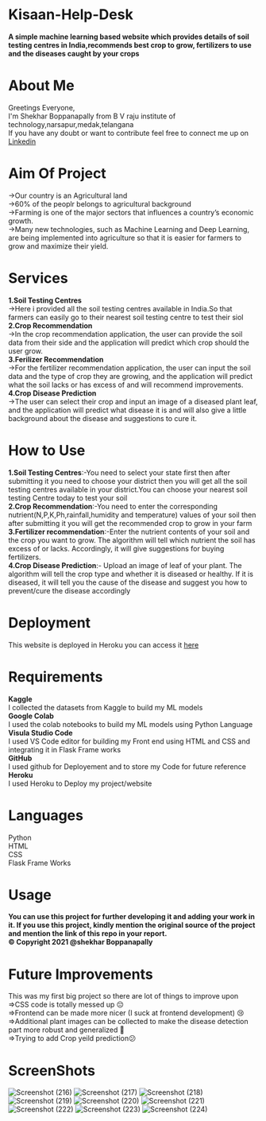 # Kisaan-Help-Desk
**A simple machine learning based website which provides details of soil testing centres in India,recommends best crop to grow, fertilizers to use and the diseases caught by your crops**  
# About Me 
Greetings Everyone,  
I'm Shekhar Boppanapally from B V raju institute of technology,narsapur,medak,telangana  
If you have any doubt or want to contribute feel free to connect  me up on [Linkedin](https://www.linkedin.com/in/shekhar-boppanapally-647a281bb/)
# Aim Of Project
->Our country is an Agricultural land  
->60% of the peoplr belongs to agricultural background    
->Farming is one of the major sectors that influences a country’s economic growth.  
->Many new technologies, such as Machine Learning and Deep Learning, are being implemented into agriculture so that it is easier for farmers to grow and maximize their yield.  
# Services 
**1.Soil Testing Centres**      
->Here i provided all the soil testing centres available in India.So that farmers can easily go to their nearest soil testing centre to test their siol  
**2.Crop Recommendation**    
->In the crop recommendation application, the user can provide the soil data from their side and the application will predict which crop should the user grow.  
**3.Ferilizer Recommendation**    
->For the fertilizer recommendation application, the user can input the soil data and the type of crop they are growing, and the application will predict what the soil lacks or has excess of and will recommend improvements.  
**4.Crop Disease Prediction**    
->The user can select their crop and input an image of a diseased plant leaf, and the application will predict what disease it is and will also give a little background about the disease and suggestions to cure it.  

# How to Use  
**1.Soil Testing Centres**:-You need to select your state first then after submitting it you need to choose your district then you will get all the soil testing centres available in your district.You can choose your nearest soil testing Centre today to test your soil  
**2.Crop Recommendation**:-You need to enter the corresponding nutrient(N,P,K,Ph,rainfall,humidity and temperature) values of your soil then after submitting it you will get the recommended crop to grow in your farm  
**3.Fertilizer recommendation**:-Enter the nutrient contents of your soil and the crop you want to grow. The algorithm will tell which nutrient the soil has excess of or lacks. Accordingly, it will give suggestions for buying fertilizers.  
**4.Crop Disease Prediction**:- Upload an image of leaf of your plant. The algorithm will tell the crop type and whether it is diseased or healthy. If it is diseased, it will tell you the cause of the disease and suggest you how to prevent/cure the disease accordingly  

# Deployment 
This website is deployed in Heroku you can access it [here](https://kisaan-help-desk.herokuapp.com/)  

# Requirements  
**Kaggle**      
I collected the datasets from Kaggle to build my ML models  
**Google Colab**    
I used the colab notebooks to build my ML models using Python Language    
**Visula Studio Code**    
I used VS Code editor for building my Front end using HTML and CSS and integrating it in Flask Frame works    
**GitHub**    
I used github for Deployement and to store my Code for future reference    
**Heroku**  
I used Heroku to Deploy my project/website  
# Languages  
Python   
HTML  
CSS  
Flask Frame Works  

# Usage  
**You can use this project for further developing it and adding your work in it. If you use this project, kindly mention the original source of the project and mention the link of this repo in your report.    
© Copyright 2021 @shekhar Boppanapally**    
# Future Improvements  
This was my first big project so there are lot of things to improve upon  
=>CSS code is totally messed up 😔  
=>Frontend can be made more nicer (I suck at frontend development) 😢    
=>Additional plant images can be collected to make the disease detection part more robust and generalized 🤕  
=>Trying to add Crop yeild prediction😕  

# ScreenShots 

![Screenshot (216)](https://user-images.githubusercontent.com/71584572/125457055-cb49cb8c-6795-4e25-b835-de878a950257.png)
![Screenshot (217)](https://user-images.githubusercontent.com/71584572/125457113-b071ae6f-408f-47fe-9e7d-dde0dbfbd339.png)
![Screenshot (218)](https://user-images.githubusercontent.com/71584572/125457184-f7716b3a-b51f-469a-907d-7c95e6d0e2f3.png)
![Screenshot (219)](https://user-images.githubusercontent.com/71584572/125457214-bac87d45-5847-46ed-be38-e2b31b44cd96.png)
![Screenshot (220)](https://user-images.githubusercontent.com/71584572/125457226-131ca4d6-2b11-4183-b27a-a29bee37cb1b.png)
![Screenshot (221)](https://user-images.githubusercontent.com/71584572/125457232-7ab67f4f-f510-4471-92a9-e955ef512d5d.png)
![Screenshot (222)](https://user-images.githubusercontent.com/71584572/125457281-eb301901-b25c-4572-bb07-3faa3abf8fd7.png)
![Screenshot (223)](https://user-images.githubusercontent.com/71584572/125457319-8467546b-fbe3-4a04-8a0d-aa81f4a8a31a.png)
![Screenshot (224)](https://user-images.githubusercontent.com/71584572/125457340-f8ddfc5f-7057-4a26-ad04-9373b2368eaf.png)










